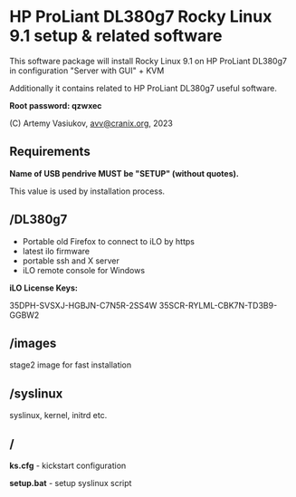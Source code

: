 # HP ProLiant DL380g7 Rocky Linux 9.1 setup & related software

This software package will install Rocky Linux 9.1 on HP ProLiant DL380g7 in configuration "Server with GUI" + KVM

Additionally it contains related to HP ProLiant DL380g7 useful software.

**Root password: qzwxec**

(C) Artemy Vasiukov, <avv@cranix.org>, 2023



## Requirements

**Name of USB pendrive MUST be "SETUP" (without quotes).**

This value is used by installation process.



## /DL380g7

- Portable old Firefox to connect to iLO by https
- latest ilo firmware
- portable ssh and X server
- iLO remote console for Windows

**iLO License Keys:**

35DPH-SVSXJ-HGBJN-C7N5R-2SS4W
35SCR-RYLML-CBK7N-TD3B9-GGBW2



## /images

stage2 image for fast installation



## /syslinux

syslinux, kernel, initrd etc.



## /

**ks.cfg** - kickstart configuration

**setup.bat** - setup syslinux script



